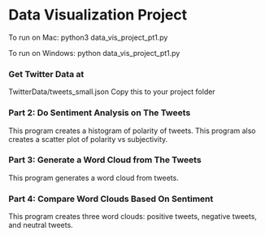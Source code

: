 # Data Visualization Project

To run on Mac: python3 data_vis_project_pt1.py

To run on Windows: python data_vis_project_pt1.py

### Get Twitter Data at
TwitterData/tweets_small.json
Copy this to your project folder

### Part 2: Do Sentiment Analysis on The Tweets
This program creates a histogram of polarity of tweets. This program also creates a scatter plot of polarity vs subjectivity.

### Part 3: Generate a Word Cloud from The Tweets
This program generates a word cloud from tweets.

### Part 4: Compare Word Clouds Based On Sentiment
This program creates three word clouds: positive tweets, negative tweets, and neutral tweets.
